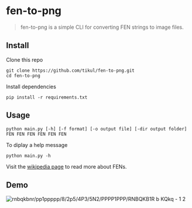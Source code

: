 # fen-to-png
> fen-to-png is a simple CLI for converting FEN strings to image files.
## Install
Clone this repo
```shell
git clone https://github.com/tikul/fen-to-png.git
cd fen-to-png
```
Install dependencies
```shell
pip install -r requirements.txt
```
## Usage
```
python main.py [-h] [-f format] [-o output file] [-dir output folder] FEN FEN FEN FEN FEN FEN
```
To diplay a help message
```
python main.py -h
```
Visit the [wikipedia page](https://en.wikipedia.org/wiki/Forsyth%E2%80%93Edwards_Notation) to read more about FENs.

## Demo
![rnbqkbnr/pp1ppppp/8/2p5/4P3/5N2/PPPP1PPP/RNBQKB1R b KQkq - 1 2](fen-to-png/images/example.png)
